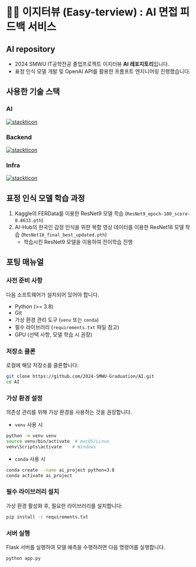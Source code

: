 # 👩‍💻 이지터뷰 (Easy-terview) : AI 면접 피드백 서비스
## AI repository
- 2024 SMWU IT공학전공 졸업프로젝트 이지터뷰 **AI 레포지토리**입니다.
- 표정 인식 모델 개발 및 OpenAI API를 활용한 프롬프트 엔지니어링 진행했습니다.
## 사용한 기술 스택
### AI
[![stackticon](https://firebasestorage.googleapis.com/v0/b/stackticon-81399.appspot.com/o/images%2F1742062624840?alt=media&token=b87f0212-1182-47b3-bfad-a12561784a31)](https://github.com/msdio/stackticon)
### Backend
[![stackticon](https://firebasestorage.googleapis.com/v0/b/stackticon-81399.appspot.com/o/images%2F1742062870669?alt=media&token=90360d80-1489-4c38-b922-f219624e2209)](https://github.com/msdio/stackticon)
### Infra
[![stackticon](https://firebasestorage.googleapis.com/v0/b/stackticon-81399.appspot.com/o/images%2F1742062839976?alt=media&token=88ed61be-693e-4eb6-a956-46129cff85d1)](https://github.com/msdio/stackticon)
## 표정 인식 모델 학습 과정
1. Kaggle의 FERData를 이용한 ResNet9 모델 학습 (`ResNet9_epoch-100_score-0.8633.pth`)
2. AI-Hub의 한국인 감정 인식을 위한 복합 영상 데이터를 이용한 ResNet18 모델 학습 (`ResNet18_final_best_updated.pth`)
   - 학습시킨 ResNet9 모델을 이용하여 전이학습 진행
## 포팅 매뉴얼
### 사전 준비 사항
다음 소프트웨어가 설치되어 있어야 합니다.
- Python (>= 3.8)
- Git
- 가상 환경 관리 도구 (`venv` 또는 `conda`)
- 필수 라이브러리 (`requirements.txt` 파일 참고)
- GPU (선택 사항, 모델 학습 시 권장)

### 저장소 클론
로컬에 해당 저장소를 클론합니다:

```sh
git clone https://github.com/2024-SMWU-Graduation/AI.git
cd AI
```

### 가상 환경 설정
의존성 관리를 위해 가상 환경을 사용하는 것을 권장합니다.

-  `venv` 사용 시
```sh
python -m venv venv
source venv/bin/activate  # macOS/Linux
venv\Scripts\activate    # Windows
```

-  `conda` 사용 시
```sh
conda create --name ai_project python=3.8
conda activate ai_project
```

### 필수 라이브러리 설치
가상 환경 활성화 후, 필요한 라이브러리를 설치합니다:

```sh
pip install -r requirements.txt
```

### 서버 실행
Flask 서버를 실행하여 모델 예측을 수행하려면 다음 명령어를 실행합니다.

```sh
python app.py
```